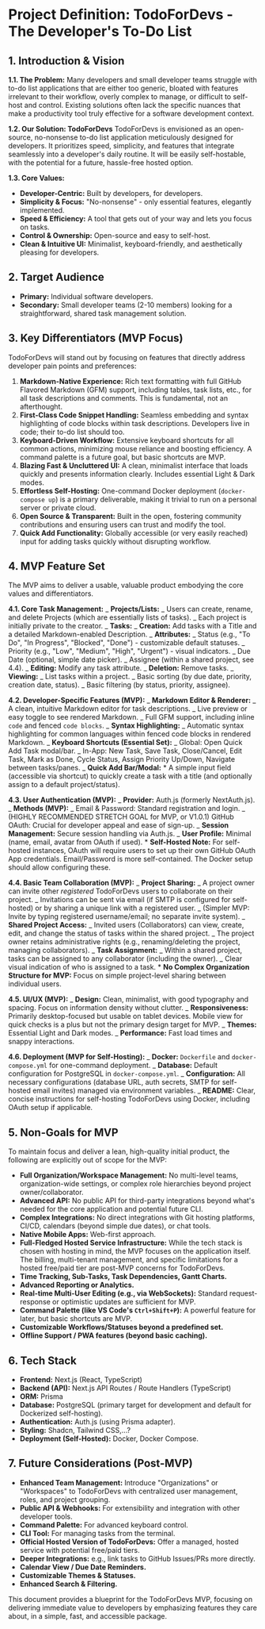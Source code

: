 # Project Definition: TodoForDevs - The Developer's To-Do List

## 1. Introduction & Vision

**1.1. The Problem:**
Many developers and small developer teams struggle with to-do list applications that are either too generic, bloated with features irrelevant to their workflow, overly complex to manage, or difficult to self-host and control. Existing solutions often lack the specific nuances that make a productivity tool truly effective for a software development context.

**1.2. Our Solution: TodoForDevs**
TodoForDevs is envisioned as an open-source, no-nonsense to-do list application meticulously designed for developers. It prioritizes speed, simplicity, and features that integrate seamlessly into a developer's daily routine. It will be easily self-hostable, with the potential for a future, hassle-free hosted option.

**1.3. Core Values:**

- **Developer-Centric:** Built by developers, for developers.
- **Simplicity & Focus:** "No-nonsense" - only essential features, elegantly implemented.
- **Speed & Efficiency:** A tool that gets out of your way and lets you focus on tasks.
- **Control & Ownership:** Open-source and easy to self-host.
- **Clean & Intuitive UI:** Minimalist, keyboard-friendly, and aesthetically pleasing for developers.

## 2. Target Audience

- **Primary:** Individual software developers.
- **Secondary:** Small developer teams (2-10 members) looking for a straightforward, shared task management solution.

## 3. Key Differentiators (MVP Focus)

TodoForDevs will stand out by focusing on features that directly address developer pain points and preferences:

1.  **Markdown-Native Experience:** Rich text formatting with full GitHub Flavored Markdown (GFM) support, including tables, task lists, etc., for all task descriptions and comments. This is fundamental, not an afterthought.
2.  **First-Class Code Snippet Handling:** Seamless embedding and syntax highlighting of code blocks within task descriptions. Developers live in code; their to-do list should too.
3.  **Keyboard-Driven Workflow:** Extensive keyboard shortcuts for all common actions, minimizing mouse reliance and boosting efficiency. A command palette is a future goal, but basic shortcuts are MVP.
4.  **Blazing Fast & Uncluttered UI:** A clean, minimalist interface that loads quickly and presents information clearly. Includes essential Light & Dark modes.
5.  **Effortless Self-Hosting:** One-command Docker deployment (`docker-compose up`) is a primary deliverable, making it trivial to run on a personal server or private cloud.
6.  **Open Source & Transparent:** Built in the open, fostering community contributions and ensuring users can trust and modify the tool.
7.  **Quick Add Functionality:** Globally accessible (or very easily reached) input for adding tasks quickly without disrupting workflow.

## 4. MVP Feature Set

The MVP aims to deliver a usable, valuable product embodying the core values and differentiators.

**4.1. Core Task Management:**
_ **Projects/Lists:**
_ Users can create, rename, and delete Projects (which are essentially lists of tasks).
_ Each project is initially private to the creator.
_ **Tasks:**
_ **Creation:** Add tasks with a Title and a detailed Markdown-enabled Description.
_ **Attributes:**
_ Status (e.g., "To Do", "In Progress", "Blocked", "Done") - customizable default statuses.
_ Priority (e.g., "Low", "Medium", "High", "Urgent") - visual indicators.
_ Due Date (optional, simple date picker).
_ Assignee (within a shared project, see 4.4).
_ **Editing:** Modify any task attribute.
_ **Deletion:** Remove tasks.
_ **Viewing:**
_ List tasks within a project.
_ Basic sorting (by due date, priority, creation date, status).
_ Basic filtering (by status, priority, assignee).

**4.2. Developer-Specific Features (MVP):**
_ **Markdown Editor & Renderer:**
_ A clean, intuitive Markdown editor for task descriptions.
_ Live preview or easy toggle to see rendered Markdown.
_ Full GFM support, including inline `code` and fenced `code blocks`.
_ **Syntax Highlighting:**
_ Automatic syntax highlighting for common languages within fenced code blocks in rendered Markdown.
_ **Keyboard Shortcuts (Essential Set):**
_ Global: Open Quick Add Task modal/bar.
_ In-App: New Task, Save Task, Close/Cancel, Edit Task, Mark as Done, Cycle Status, Assign Priority Up/Down, Navigate between tasks/panes.
_ **Quick Add Bar/Modal:** \* A simple input field (accessible via shortcut) to quickly create a task with a title (and optionally assign to a default project/status).

**4.3. User Authentication (MVP):**
_ **Provider:** Auth.js (formerly NextAuth.js).
_ **Methods (MVP):**
_ Email & Password: Standard registration and login.
_ (HIGHLY RECOMMENDED STRETCH GOAL for MVP, or V1.0.1) GitHub OAuth: Crucial for developer appeal and ease of sign-up.
_ **Session Management:** Secure session handling via Auth.js.
_ **User Profile:** Minimal (name, email, avatar from OAuth if used). \* **Self-Hosted Note:** For self-hosted instances, OAuth will require users to set up their own GitHub OAuth App credentials. Email/Password is more self-contained. The Docker setup should allow configuring these.

**4.4. Basic Team Collaboration (MVP):**
_ **Project Sharing:**
_ A project owner can invite other _registered_ TodoForDevs users to collaborate on their project.
_ Invitations can be sent via email (if SMTP is configured for self-hosted) or by sharing a unique link with a registered user.
_ (Simpler MVP: Invite by typing registered username/email; no separate invite system).
_ **Shared Project Access:**
_ Invited users (Collaborators) can view, create, edit, and change the status of tasks within the shared project.
_ The project owner retains administrative rights (e.g., renaming/deleting the project, managing collaborators).
_ **Task Assignment:**
_ Within a shared project, tasks can be assigned to any collaborator (including the owner).
_ Clear visual indication of who is assigned to a task. \* **No Complex Organization Structure for MVP:** Focus on simple project-level sharing between individual users.

**4.5. UI/UX (MVP):**
_ **Design:** Clean, minimalist, with good typography and spacing. Focus on information density without clutter.
_ **Responsiveness:** Primarily desktop-focused but usable on tablet devices. Mobile view for quick checks is a plus but not the primary design target for MVP.
_ **Themes:** Essential Light and Dark modes.
_ **Performance:** Fast load times and snappy interactions.

**4.6. Deployment (MVP for Self-Hosting):**
_ **Docker:** `Dockerfile` and `docker-compose.yml` for one-command deployment.
_ **Database:** Default configuration for PostgreSQL in `docker-compose.yml`.
_ **Configuration:** All necessary configurations (database URL, auth secrets, SMTP for self-hosted email invites) managed via environment variables.
_ **README:** Clear, concise instructions for self-hosting TodoForDevs using Docker, including OAuth setup if applicable.

## 5. Non-Goals for MVP

To maintain focus and deliver a lean, high-quality initial product, the following are explicitly out of scope for the MVP:

- **Full Organization/Workspace Management:** No multi-level teams, organization-wide settings, or complex role hierarchies beyond project owner/collaborator.
- **Advanced API:** No public API for third-party integrations beyond what's needed for the core application and potential future CLI.
- **Complex Integrations:** No direct integrations with Git hosting platforms, CI/CD, calendars (beyond simple due dates), or chat tools.
- **Native Mobile Apps:** Web-first approach.
- **Full-Fledged Hosted Service Infrastructure:** While the tech stack is chosen with hosting in mind, the MVP focuses on the application itself. The billing, multi-tenant management, and specific limitations for a hosted free/paid tier are post-MVP concerns for TodoForDevs.
- **Time Tracking, Sub-Tasks, Task Dependencies, Gantt Charts.**
- **Advanced Reporting or Analytics.**
- **Real-time Multi-User Editing (e.g., via WebSockets):** Standard request-response or optimistic updates are sufficient for MVP.
- **Command Palette (like VS Code's `Ctrl+Shift+P`):** A powerful feature for later, but basic shortcuts are MVP.
- **Customizable Workflows/Statuses beyond a predefined set.**
- **Offline Support / PWA features (beyond basic caching).**

## 6. Tech Stack

- **Frontend:** Next.js (React, TypeScript)
- **Backend (API):** Next.js API Routes / Route Handlers (TypeScript)
- **ORM:** Prisma
- **Database:** PostgreSQL (primary target for development and default for Dockerized self-hosting).
- **Authentication:** Auth.js (using Prisma adapter).
- **Styling:** Shadcn, Tailwind CSS,...?
- **Deployment (Self-Hosted):** Docker, Docker Compose.

## 7. Future Considerations (Post-MVP)

- **Enhanced Team Management:** Introduce "Organizations" or "Workspaces" to TodoForDevs with centralized user management, roles, and project grouping.
- **Public API & Webhooks:** For extensibility and integration with other developer tools.
- **Command Palette:** For advanced keyboard control.
- **CLI Tool:** For managing tasks from the terminal.
- **Official Hosted Version of TodoForDevs:** Offer a managed, hosted service with potential free/paid tiers.
- **Deeper Integrations:** e.g., link tasks to GitHub Issues/PRs more directly.
- **Calendar View / Due Date Reminders.**
- **Customizable Themes & Statuses.**
- **Enhanced Search & Filtering.**

This document provides a blueprint for the TodoForDevs MVP, focusing on delivering immediate value to developers by emphasizing features they care about, in a simple, fast, and accessible package.
